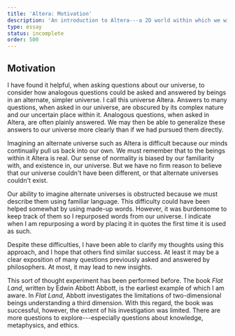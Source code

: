 ```yaml
---
title: 'Altera: Motivation'
description: 'An introduction to Altera---a 2D world within which we will investigate many philosophical questions.'
type: essay
status: incomplete
order: 500
---
```


## Motivation

I have found it helpful, when asking questions about our universe, to consider how analogous questions could be asked and answered by beings in an alternate, simpler universe.  I call this universe Altera.  Answers to many questions, when asked in our universe, are obscured by its complex nature and our uncertain place within it.  Analogous questions, when asked in Altera, are often plainly answered.  We may then be able to generalize these answers to our universe more clearly than if we had pursued them directly.

Imagining an alternate universe such as Altera is difficult because our minds continually pull us back into our own.  We must remember that to the beings within it Altera is real.  Our sense of normality is biased by our familiarity with, and existence in, our universe.  But we have no firm reason to believe that our universe couldn't have been different, or that alternate universes couldn't exist.

Our ability to imagine alternate universes is obstructed because we must describe them using familiar language.  This difficulty could have been helped somewhat by using made-up words. However, it was burdensome to keep track of them so I repurposed words from our universe.  I indicate when I am repurposing a word by placing it in quotes the first time it is used as such.

Despite these difficulties, I have been able to clarify my thoughts using this approach, and I hope that others find similar success.  At least it may be a clear exposition of many questions previously asked and answered by philosophers.  At most, it may lead to new insights.

This sort of thought experiment has been performed before.  The book *Flat Land*, written by Edwin Abbott Abbott, is the earliest example of which I am aware.  In *Flat Land*, Abbott investigates the limitations of two-dimensional beings understanding a third dimension.  With this regard, the book was successful, however, the extent of his investigation was limited.  There are more questions to explore---especially questions about knowledge, metaphysics, and ethics.
